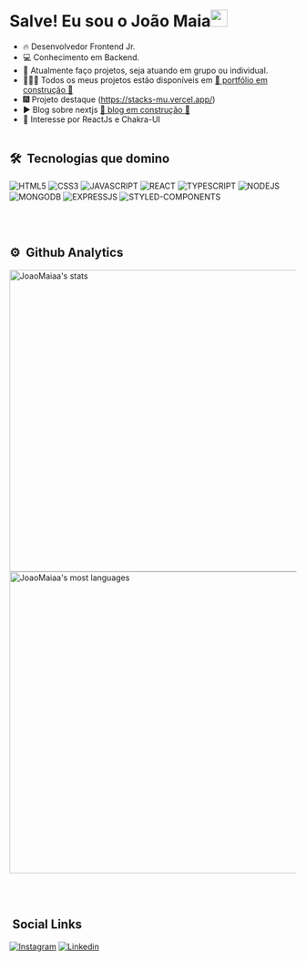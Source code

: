 <h1>Salve! Eu sou o João Maia<img src="https://raw.githubusercontent.com/kaueMarques/kaueMarques/master/hi.gif" width="30px" height="30px"></h1>

- 🔥 Desenvolvedor Frontend Jr.
- 💻 Conhecimento em Backend.
- 🚀 Atualmente faço projetos, seja atuando em grupo ou individual.
- 👨🏻‍💻 Todos os meus projetos estão disponíveis em [ 🚨 portfólio em construção 🚨 ]()
- 🎆 Projeto destaque (https://stacks-mu.vercel.app/)
- ▶️ Blog sobre nextjs [ 🚨 blog em construção 🚨 ]()
- 🔨 Interesse por ReactJs e Chakra-UI
<br><br>

## 🛠 &nbsp;Tecnologias que domino

<p align="left">
<img align="center" alt="HTML5" src="https://img.shields.io/badge/HTML5-E34F26?style=for-the-badge&logo=html5&logoColor=white">
<img align="center" alt="CSS3" src="https://img.shields.io/badge/CSS3-1572B6?style=for-the-badge&logo=css3&logoColor=white">
<img align="center" alt="JAVASCRIPT" src="https://img.shields.io/badge/JavaScript-F7DF1E?style=for-the-badge&logo=javascript&logoColor=black">
<img align="center" alt="REACT" src="https://img.shields.io/badge/React-20232A?style=for-the-badge&logo=react&logoColor=61DAFB">
<img align="center" alt="TYPESCRIPT" src="https://img.shields.io/badge/TypeScript-007ACC?style=for-the-badge&logo=typescript&logoColor=white">
<img align="center" alt="NODEJS" src="https://img.shields.io/badge/Node.js-43853D?style=for-the-badge&logo=node.js&logoColor=white">
<img align="center" alt="MONGODB" src="https://img.shields.io/badge/MongoDB-4EA94B?style=for-the-badge&logo=mongodb&logoColor=white">
<img align="center" alt="EXPRESSJS" src="https://img.shields.io/badge/Express.js-404D59?style=for-the-badge">
<img align="center" alt="STYLED-COMPONENTS" src="https://img.shields.io/badge/styled--components-DB7093?style=for-the-badge&logo=styled-components&logoColor=white">
</p>
<br><br>

## ⚙️ &nbsp;Github Analytics

<p align="left">
<img width="530em" src="https://github-readme-stats.vercel.app/api?username=JoaoMaiaa&show_icons=true&theme=radical" alt="JoaoMaiaa's stats">

<img width="530em" src="https://github-readme-stats.vercel.app/api/top-langs/?username=JoaoMaiaa&layout=compact&theme=radical" alt="JoaoMaiaa's most languages">
  
</p>
<br><br>

## &nbsp;Social Links

<p align="left">

[![Instagram](https://img.shields.io/badge/Instagram-E4405F?style=for-the-badge&logo=instagram&logoColor=white)](https://instagram.com/eumaiajoao)
[![Linkedin](https://img.shields.io/badge/LinkedIn-0077B5?style=for-the-badge&logo=linkedin&logoColor=white)](https://linkedin.com/joaomaiaa)

</p>
<br><br>
